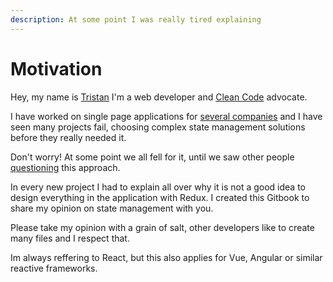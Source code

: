 ```yaml
---
description: At some point I was really tired explaining
---
```


# Motivation

Hey, my name is [Tristan](https://github.com/firsttris) I'm a web developer and [Clean Code](https://www.youtube.com/watch?v=UjhX2sVf0eg) advocate.

I have worked on single page applications for [several companies](https://firsttris.github.io/gatsby-cv/) and I have seen many projects fail, choosing complex state management solutions before they really needed it.

Don't worry! At some point we all fell for it, until we saw other people [questioning](https://youtu.be/Q54YDGC_t3Y?t=357) this approach.

In every new project I had to explain all over why it is not a good idea to design everything in the application with Redux. I created this Gitbook to share my opinion on state management with you.

Please take my opinion with a grain of salt, other developers like to create many files and I respect that.

Im always reffering to React, but this also applies for Vue, Angular or similar reactive frameworks.

